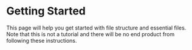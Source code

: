 # Getting Started

This page will help you get started with file structure and essential files.
Note that this is not a tutorial and there will be no end product from following these instructions.